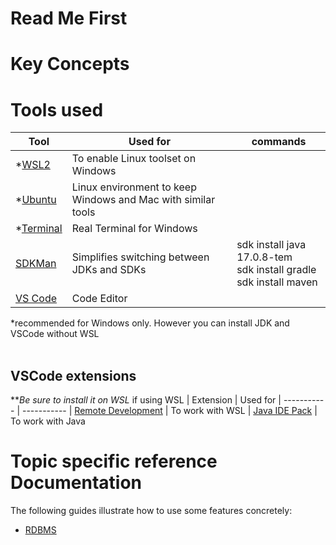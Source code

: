 # Read Me First

# Key Concepts

# Tools used
| Tool | Used for | commands 
| ----------- | ----------- |------
| *[WSL2](https://docs.microsoft.com/en-us/windows/wsl/install-win10) | To enable Linux toolset on Windows 
| *[Ubuntu](https://www.microsoft.com/en-us/p/ubuntu/9nblggh4msv6) | Linux environment to keep Windows and Mac with similar tools 
| *[Terminal](https://www.microsoft.com/en-us/p/windows-terminal/9n0dx20hk701) | Real Terminal for Windows 
| [SDKMan](https://sdkman.io/) | Simplifies switching between JDKs and SDKs | sdk install java 17.0.8-tem<br/>sdk install gradle<br/> sdk install maven
| [VS Code](https://code.visualstudio.com) | Code Editor  

*recommended for Windows only.  However you can install JDK and VSCode without WSL<br/><br/>
## VSCode extensions
**<i>Be sure to install it on WSL</I> if using WSL
| Extension | Used for 
| ----------- | ----------- 
| [Remote Development](https://marketplace.visualstudio.com/items?itemName=ms-vscode-remote.vscode-remote-extensionpack) | To work with WSL
| [Java IDE Pack](https://marketplace.visualstudio.com/items?itemName=pverest.java-ide-pack) | To work with Java


# Topic specific reference Documentation
The following guides illustrate how to use some features concretely:

* [RDBMS](https://spring.io/guides/gs/accessing-data-jpa/)

